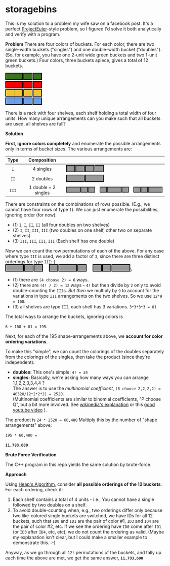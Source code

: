 # storagebins
This is my solution to a problem my wife saw on a facebook post.  It's a perfect [ProjectEuler](https://projecteuler.net/)-style problem, so I figured I'd solve it both analytically and verify with a program.

****Problem****
There are four colors of buckets.  For each color, there are two single-width buckets ("singles") and one double-width bucket ("doubles").  (So, for example, you have one 2-unit wide green buckets and two 1-unit green buckets.)  Four colors, three buckets apiece, gives a total of 12 buckets.

![alt text][Rack]

There is a rack with four shelves, each shelf holding a total width of four units.  How many unique arrangements can you make such that all buckets are used, all shelves are full?

****Solution****

**First, ignore colors completely** and enumerate the possible arrangements only in terms of bucket sizes.  The various arrangements are:

| Type      | Composition          |                        |
| :-------: |:--------------------:| :----------------------|
| `I`       | 4 singles            | ![alt text][TypeIg]    |
| `II`      | 2 doubles            | ![alt text][TypeIIg]   |
| `III`     | 1 double + 2 singles | ![alt text][TypeIIIg]  |

There are constraints on the combinations of rows possible.  (E.g., we cannot have four rows of type `I`).  We can just enumerate the possibilities, ignoring order (for now):

* (1) `I`, `I`, `II`, `II`   (all four doubles on two shelves)
* (2) `I`, `II`, `III`, `III`  (two doubles on one shelf, other two on separate shelves)
* (3) `III`, `III`, `III`, `III`  (Each shelf has one double)

Now we can count the row permutations of each of the above.  For any case where type `III` is used, we add a factor of `3`, since there are three distinct orderings for type `III`:  (![alt text][TypeIIIg])
* (1) there are `(4 choose 2) = 6` ways.
* (2) there are `(4! / 2) = 12` ways - `4!` but then divide by `2` only to avoid double-counting the `III`s.  _But then_ we multiply by `9` to account for the variations in type `III` arrangements on the two shelves.  So we use `12*9 = 108`.
* (3) all shelves are type `III`, each shelf has 3 variations.  `3*3*3*3 = 81`

The total ways to arrange the buckets, ignoring colors is 

`6 + 108 + 81 = 195`.

Next, for each of the 195 shape-arrangements above, we **account for color ordering variations**.

To make this "simple", we can count the colorings of the doubles separately from the colorings of the singles, then take the product (since they're independent):

* **doubles:**  This one's simple:  `4! = 24`
* **singles:**  Basically, we're asking how many ways you can arrange 1,1,2,2,3,3,4,4 ?  
The answer is to use the *multinomial coefficient*, `(8 choose 2,2,2,2) = 40320/(2*2*2*2) = 2520`.  
(Multinomial coefficients are similar to binomial coefficients, "P choose Q", but a bit more involved.  See [wikipedia's explanation](https://en.wikipedia.org/wiki/Multinomial_theorem#Ways_to_put_objects_into_bins) or this [good youtube video](https://www.youtube.com/watch?v=rYtzhc2snj4) ).

The product is `24 * 2520 = 60,480`
Multiply this by the number of "shape arrangements" above:

`195 * 60,480 =`

**`11,793,600`**

****Brute Force Verification****

The C++ program in this repo yields the same solution by brute-force.

**Approach**

Using [Heap's Algorithm](https://en.wikipedia.org/wiki/Heap%27s_algorithm), consider **all possible orderings of the 12 buckets**.  For each ordering, check if:

1. Each shelf contains a total of 4 units - i.e., You cannot have a single followed by two doubles on a shelf.
2. To avoid double-counting when, e.g., two orderings differ only because two like-colored single buckets are switched, we have IDs for all 12 buckets, such that `ID0` and `ID1` are the pair of color #1, `ID3` and `ID4` are the pair of color #2, etc.  If we see the ordering have `ID0` come after `ID1` (or `ID3` after `ID4`, etc, etc), we do not count the ordering as valid.  (Maybe my explanation isn't clear, but I could make a smaller example to demonstrate this.  :-)

Anyway, as we go through all `12!` permutations of the buckets, and tally up each time the above are met, we get the same answer, **`11,793,600`**

[TypeI]: https://raw.githubusercontent.com/jesseconnell/storagebins/master/images/Type_I.png "TypeI - s s s s"
[TypeII]: https://raw.githubusercontent.com/jesseconnell/storagebins/master/images/Type_II.png "TypeII - D D"
[TypeIIIa]: https://raw.githubusercontent.com/jesseconnell/storagebins/master/images/Type_IIIa.png "TypeIIIa - D s s"
[TypeIIIb]: https://raw.githubusercontent.com/jesseconnell/storagebins/master/images/Type_IIIb.png "TypeIIIb - s D s"
[TypeIIIc]: https://raw.githubusercontent.com/jesseconnell/storagebins/master/images/Type_IIIc.png "TypeIIIc - s s D"
[TypeIg]: https://raw.githubusercontent.com/jesseconnell/storagebins/master/images/Type_Ig.png "TypeIg"
[TypeIIg]: https://raw.githubusercontent.com/jesseconnell/storagebins/master/images/Type_IIg.png "TypeIIg"
[TypeIIIg]: https://raw.githubusercontent.com/jesseconnell/storagebins/master/images/Type_IIIg.png "TypeIIIg"
[Rack]: https://raw.githubusercontent.com/jesseconnell/storagebins/master/images/Rack.png "Rack"
